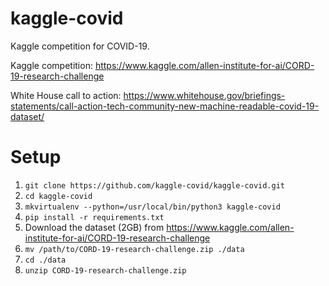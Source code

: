 # kaggle-covid

Kaggle competition for COVID-19.

Kaggle competition: https://www.kaggle.com/allen-institute-for-ai/CORD-19-research-challenge

White House call to action: https://www.whitehouse.gov/briefings-statements/call-action-tech-community-new-machine-readable-covid-19-dataset/


# Setup

1. `git clone https://github.com/kaggle-covid/kaggle-covid.git`
2. `cd kaggle-covid`
3. `mkvirtualenv --python=/usr/local/bin/python3 kaggle-covid`
4. `pip install -r requirements.txt`
5. Download the dataset (2GB) from https://www.kaggle.com/allen-institute-for-ai/CORD-19-research-challenge
6. `mv /path/to/CORD-19-research-challenge.zip ./data`
7. `cd ./data`
8. `unzip CORD-19-research-challenge.zip`